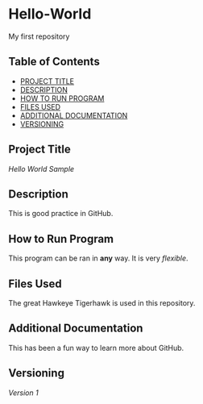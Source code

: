 # Hello-World
My first repository
## Table of Contents

- [PROJECT TITLE](#Project-Title)
- [DESCRIPTION](#Description)
- [HOW TO RUN PROGRAM](#How-to-run-program)
- [FILES USED](#files-used)
- [ADDITIONAL DOCUMENTATION](#additional-documentation)
- [VERSIONING](#versioning)

## Project Title
*Hello World Sample*

## Description
This is good practice in GitHub.

## How to Run Program
This program can be ran in **any** way. It is very *flexible*.

## Files Used
The great Hawkeye Tigerhawk is used in this repository.

## Additional Documentation
This has been a fun way to learn more about GitHub.

## Versioning
*Version 1*



